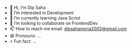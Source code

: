 - 👋 Hi, I’m Dip Saha
- 👀 I’m interested in Development
- 🌱 I’m currently learning Java Scriot
- 💞️ I’m looking to collaborate on FrontendDev
- 📫 How to reach me email: dipsahamona2002@gmail.com
- 😄 Pronouns: ...
- ⚡ Fun fact: ...

<!---
codip69/codip69 is a ✨ special ✨ repository because its `README.md` (this file) appears on your GitHub profile.
You can click the Preview link to take a look at your changes.
--->
